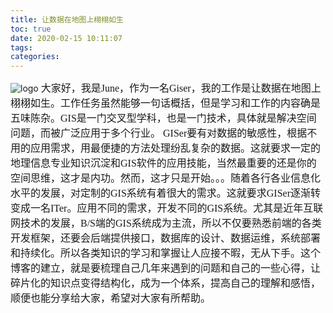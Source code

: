 ```yaml
---
title: 让数据在地图上栩栩如生
toc: true
date: 2020-02-15 10:11:07
tags:
categories:
---
```


<!-- {% asset_img GISer-logo.jpg %} -->
![logo](GISer-logo.jpg)
<font face="黑体" size=3>大家好，我是June，作为一名Giser，我的工作是让数据在地图上栩栩如生。工作任务虽然能够一句话概括，但是学习和工作的内容确是五味陈杂。GIS是一门交叉型学科，也是一门技术，具体就是解决空间问题，而被广泛应用于多个行业。
GISer要有对数据的敏感性，根据不用的应用需求，用最便捷的方法处理纷乱复杂的数据。这就要求一定的地理信息专业知识沉淀和GIS软件的应用技能，当然最重要的还是你的空间思维，这才是内功。然而，这才只是开始。。。随着各行各业信息化水平的发展，对定制的GIS系统有着很大的需求。这就要求GISer逐渐转变成一名ITer。应用不同的需求，开发不同的GIS系统。尤其是近年互联网技术的发展，B/S端的GIS系统成为主流，所以不仅要熟悉前端的各类开发框架，还要会后端提供接口，数据库的设计、数据运维，系统部署和持续化。所以各类知识的学习和掌握让人应接不暇，无从下手。这个博客的建立，就是要梳理自己几年来遇到的问题和自己的一些心得，让碎片化的知识点变得结构化，成为一个体系，提高自己的理解和感悟，顺便也能分享给大家，希望对大家有所帮助。</font>
